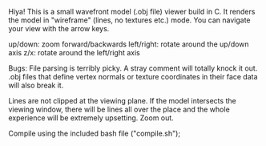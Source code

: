 Hiya! This is a small wavefront model (.obj file) viewer build in C. It 
renders the model in "wireframe" (lines, no textures etc.) mode. You can 
navigate your view with the arrow keys. 

up/down: zoom forward/backwards
left/right: rotate around the up/down axis
z/x: rotate around the left/right axis

Bugs:
File parsing is terribly picky. A stray comment will totally knock it out. 
.obj files that define vertex normals or texture coordinates in their face 
data will also break it.

Lines are not clipped at the viewing plane. If the model intersects the 
viewing window, there will be lines all over the place and the whole 
experience will be extremely upsetting. Zoom out.


Compile using the included bash file ("compile.sh");
